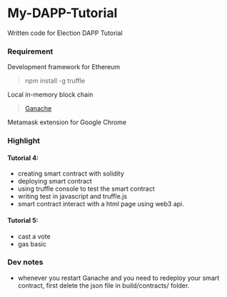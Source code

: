 # My-DAPP-Tutorial
Written code for Election DAPP Tutorial

### Requirement

Development framework for Ethereum
> npm install -g truffle

Local in-memory block chain
> [Ganache](https://truffleframework.com/ganache) 

Metamask extension for Google Chrome

### Highlight

#### Tutorial 4:
- creating smart contract with solidity
- deploying smart contract
- using truffle console to test the smart contract
- writing test in javascript and truffle.js
- smart contract interact with a html page using web3 api.

#### Tutorial 5:
- cast a vote
- gas basic

### Dev notes

- whenever you restart Ganache and you need to redeploy your smart contract, first delete the json file in build/contracts/ folder.
